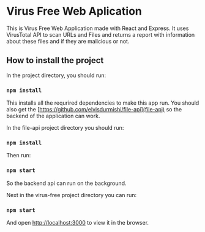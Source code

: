 # Virus Free Web Aplication

This is Virus Free Web Application made with React and Express. It uses VirusTotal API to scan URLs and Files and returns a report with information about these files and if they are malicious or not.

## How to install the project

In the project directory, you should run:

### `npm install`

This installs all the requrired dependencies to make this app run.
You should also get the [https://github.com/elvisdurmishi/file-api](file-api) so the backend of the application can work.

In the file-api project directory you should run:

### `npm install`

Then run:

### `npm start`

So the backend api can run on the background.

Next in the virus-free project directory you can run:

### `npm start`

And open [http://localhost:3000](http://localhost:3000) to view it in the browser.
